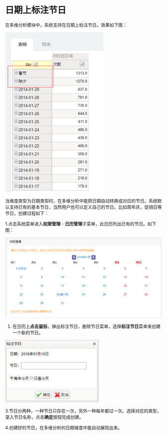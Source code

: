 # 日期上标注节日

在多维分析模块中，系统支持在日期上标注节日。效果如下图：

![](/assets/import781.png)

当维度类型为日期类型时，在多维分析中能把日期自动转换成对应的节日。系统默认支持已有的基本节日，当然用户也可以定义自己的节日。比如周年庆，促销日等节日，创建过程如下：

1.点击系统菜单进入**权限管理** - **日历管理**子菜单，此日历列出已有的节日。如下图：

![](/assets/import191.png)

1. 在日历上**点击鼠标**，弹出标注节日，删除节日菜单，选择**标注节日**菜单来创建一个新的节日。

![](/assets/import192.png)

3.节日分两种，一种节日只存在一次，另外一种每年都过一次。选择对应的类型，录入节日名称，点击**确定**按钮完成创建。

4.创建好的节日，在多维分析的日期维度中能自动展现出来。

